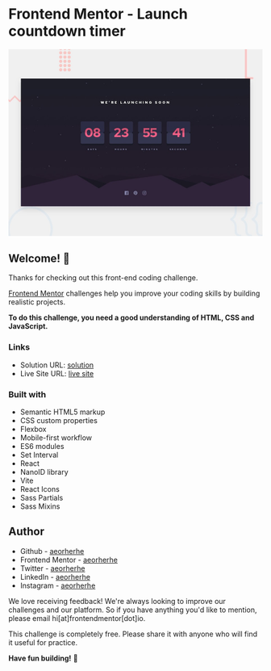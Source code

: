 # Frontend Mentor - Launch countdown timer

![Design preview for the Launch countdown timer coding challenge](./design/desktop-preview.jpg)

## Welcome! 👋

Thanks for checking out this front-end coding challenge.

[Frontend Mentor](https://www.frontendmentor.io) challenges help you improve your coding skills by building realistic projects.

**To do this challenge, you need a good understanding of HTML, CSS and JavaScript.**

### Links

- Solution URL: [solution](https://github.com/aeorherhe/launch-countdown-timer-react.git)
- Live Site URL: [live site](https://aeorherhe-countdown-timer.netlify.app)

### Built with

- Semantic HTML5 markup
- CSS custom properties
- Flexbox
- Mobile-first workflow
- ES6 modules
- Set Interval
- React
- NanoID library
- Vite
- React Icons
- Sass Partials
- Sass Mixins

## Author

- Github - [aeorherhe](https://github.com/aeorherhe)
- Frontend Mentor - [aeorherhe](https://www.frontendmentor.io/profile/aeorherhe)
- Twitter - [aeorherhe](https://twitter.com/aeorherhe)
- LinkedIn - [aeorherhe](https://www.linkedin.com/in/aeorherhe/)
- Instagram - [aeorherhe](https://www.instagram.com/aeorherhe/)

We love receiving feedback! We're always looking to improve our challenges and our platform. So if you have anything you'd like to mention, please email hi[at]frontendmentor[dot]io.

This challenge is completely free. Please share it with anyone who will find it useful for practice.

**Have fun building!** 🚀
